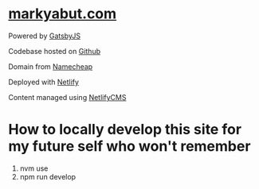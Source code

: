 # [markyabut.com](https://markyabut.com/)

Powered by <a href="https://www.gatsbyjs.com/" target="_blank">GatsbyJS</a>

Codebase hosted on <a href="https://github.com/" target="_blank">Github</a>

Domain from <a href="https://www.namecheap.com/" target="_blank">Namecheap</a>

Deployed with <a href="https://www.netlify.com/" target="_blank">Netlify</a>

Content managed using <a href="https://www.netlifycms.org/" target="_blank">NetlifyCMS</a>

# How to locally develop this site for my future self who won't remember
1. nvm use
2. npm run develop